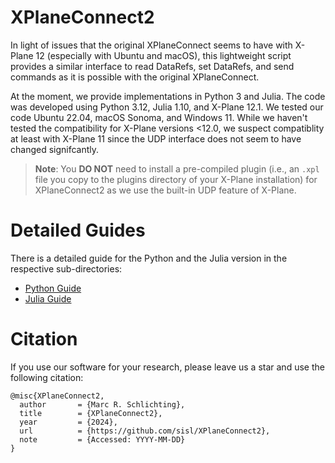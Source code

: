 # XPlaneConnect2 

In light of issues that the original XPlaneConnect seems to have with X-Plane 12 (especially with Ubuntu and macOS), this lightweight script provides a similar interface to read DataRefs, set DataRefs, and send commands as it is possible with the original XPlaneConnect. 

At the moment, we provide implementations in Python 3 and Julia. The code was developed using Python 3.12, Julia 1.10, and X-Plane 12.1. We tested our code Ubuntu 22.04, macOS Sonoma, and Windows 11. While we haven't tested the compatibility for X-Plane versions <12.0, we suspect compatiblity at least with X-Plane 11 since the UDP interface does not seem to have changed signifcantly.

> **Note**: You **DO NOT** need to install a pre-compiled plugin (i.e., an `.xpl` file you copy to the plugins directory of your X-Plane installation) for XPlaneConnect2 as we use the built-in UDP feature of X-Plane.

# Detailed Guides

There is a detailed guide for the Python and the Julia version in the respective sub-directories:
- [Python Guide](./Python3/README.md)
- [Julia Guide](./Julia/README.md)

# Citation
If you use our software for your research, please leave us a star and use the following citation:

```
@misc{XPlaneConnect2,
  author       = {Marc R. Schlichting},
  title        = {XPlaneConnect2},
  year         = {2024},
  url          = {https://github.com/sisl/XPlaneConnect2},
  note         = {Accessed: YYYY-MM-DD}
}
```